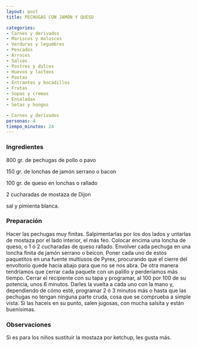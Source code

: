 ```yaml
---
layout: post
title: PECHUGAS CON JAMÓN Y QUESO

categories:
- Carnes y derivados
- Mariscos y moluscos
- Verduras y legumbres
- Pescados
- Arroces
- Salsas
- Postres y dulces
- Huevos y lacteos
- Pastas
- Entrantes y bocadillos
- Frutas
- Sopas y cremas
- Ensaladas
- Setas y hongos

- Carnes y derivados
personas: 4 
tiempo_minutos: 24 
---
```

<h3>Ingredientes</h3>
800 gr. de pechugas de pollo o pavo

150 gr. de lonchas de jamón serrano o bacon

100 gr. de queso en lonchas o rallado

2 cucharadas de mostaza de Dijon

sal y pimienta blanca.

<h3>Preparación</h3>
Hacer las pechugas muy finitas. Salpimentarlas por los dos lados y untarlas de mostaza por el lado interior, el más feo. Colocar encima una loncha de queso, o 1 ó 2 cucharadas de queso rallado. Envolver cada pechuga en una loncha finita de jamón serrano o beicon. Poner cada uno de estos paquetitos en una fuente multiusos de Pyrex, procurando que el cierre del envoltorio quede hacia abajo para que no se nos abra. De otra manera tendríamos que cerrar cada paquete con un palillo y perderíamos más tiempo. Cerrar el recipiente con su tapa y programar, al 100 por 100 de su potencia, unos 6 minutos. Darles la vuelta a cada uno con la mano y, dependiendo de cómo esté, programar 2 ó 3 minutos más o hasta que las pechugas no tengan ninguna parte cruda, cosa que se comprueba a simple vista. Si las haceis en su punto, salen jugosas, con mucha salsita y están buenísimas.

<h3>Observaciones</h3>
Si es para los niños sustituir la mostaza por ketchup, les gusta más.

